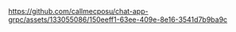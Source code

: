 

https://github.com/callmecposu/chat-app-grpc/assets/133055086/150eeff1-63ee-409e-8e16-3541d7b9ba9c

